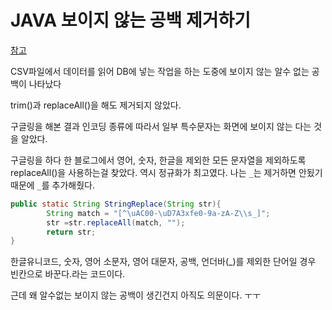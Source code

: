 # JAVA 보이지 않는 공백 제거하기

[참고](https://mxxxxxji.tistory.com/2)

CSV파일에서 데이터를 읽어 DB에 넣는 작업을 하는 도중에 보이지 않는 알수 없는 공백이 나타났다

trim()과 replaceAll()을 해도 제거되지 않았다.



구글링을 해본 결과 인코딩 종류에 따라서 일부 특수문자는 화면에 보이지 않는 다는 것을 알았다.

구글링을 하다 한 블로그에서 영어, 숫자, 한글을 제외한 모든 문자열을 제외하도록 replaceAll()을 사용하는걸 찾았다. 역시 정규화가 최고였다. 나는 `_`는 제거하면 안됬기 때문에 `_`를 추가해줬다.

```java
public static String StringReplace(String str){
        String match = "[^\uAC00-\uD7A3xfe0-9a-zA-Z\\s_]";
        str =str.replaceAll(match, "");
        return str;
}
```

한글유니코드, 숫자, 영어 소문자, 영어 대문자, 공백, 언더바(_)를 제외한 단어일 경우 빈칸으로 바꾼다.라는 코드이다.

근데 왜 알수없는 보이지 않는 공백이 생긴건지 아직도 의문이다. ㅜㅜ
